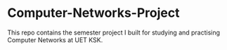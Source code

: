 # Computer-Networks-Project
This repo contains the semester project I built for studying and practising Computer Networks at UET KSK.
